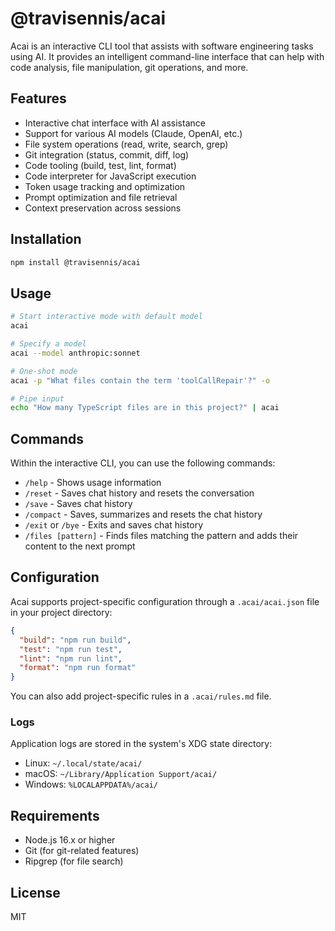 # @travisennis/acai

Acai is an interactive CLI tool that assists with software engineering tasks using AI. It provides an intelligent command-line interface that can help with code analysis, file manipulation, git operations, and more.

## Features

- Interactive chat interface with AI assistance
- Support for various AI models (Claude, OpenAI, etc.)
- File system operations (read, write, search, grep)
- Git integration (status, commit, diff, log)
- Code tooling (build, test, lint, format)
- Code interpreter for JavaScript execution
- Token usage tracking and optimization
- Prompt optimization and file retrieval
- Context preservation across sessions

## Installation

```bash
npm install @travisennis/acai
```

## Usage

```bash
# Start interactive mode with default model
acai

# Specify a model
acai --model anthropic:sonnet

# One-shot mode
acai -p "What files contain the term 'toolCallRepair'?" -o

# Pipe input
echo "How many TypeScript files are in this project?" | acai
```

## Commands

Within the interactive CLI, you can use the following commands:

- `/help` - Shows usage information
- `/reset` - Saves chat history and resets the conversation
- `/save` - Saves chat history
- `/compact` - Saves, summarizes and resets the chat history
- `/exit` or `/bye` - Exits and saves chat history
- `/files [pattern]` - Finds files matching the pattern and adds their content to the next prompt

## Configuration

Acai supports project-specific configuration through a `.acai/acai.json` file in your project directory:

```json
{
  "build": "npm run build",
  "test": "npm run test",
  "lint": "npm run lint",
  "format": "npm run format"
}
```

You can also add project-specific rules in a `.acai/rules.md` file.

### Logs

Application logs are stored in the system's XDG state directory:
- Linux: `~/.local/state/acai/`
- macOS: `~/Library/Application Support/acai/`
- Windows: `%LOCALAPPDATA%/acai/`

## Requirements

- Node.js 16.x or higher
- Git (for git-related features)
- Ripgrep (for file search)

## License

MIT
